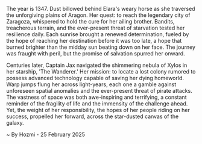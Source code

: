 
The year is 1347.  Dust billowed behind Elara's weary horse as she traversed the unforgiving plains of Aragon.  Her quest: to reach the legendary city of Zaragoza, whispered to hold the cure for her ailing brother.  Bandits, treacherous terrain, and the ever-present threat of starvation tested her resilience daily.  Each sunrise brought a renewed determination, fueled by the hope of reaching her destination before it was too late, a hope that burned brighter than the midday sun beating down on her face.  The journey was fraught with peril, but the promise of salvation spurred her onward.

Centuries later, Captain Jax navigated the shimmering nebula of Xylos in her starship, 'The Wanderer.'  Her mission: to locate a lost colony rumored to possess advanced technology capable of saving her dying homeworld.  Warp jumps flung her across light-years, each one a gamble against unforeseen spatial anomalies and the ever-present threat of pirate attacks.  The vastness of space was both awe-inspiring and terrifying, a constant reminder of the fragility of life and the immensity of the challenge ahead. Yet, the weight of her responsibility, the hopes of her people riding on her success, propelled her forward, across the star-dusted canvas of the galaxy.

~ By Hozmi - 25 February 2025
